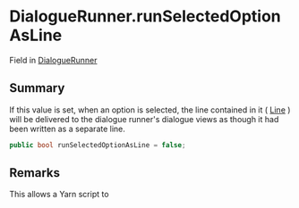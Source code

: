 # DialogueRunner.runSelectedOptionAsLine

Field in [DialogueRunner](/docs/api/csharp/yarn.unity.dialoguerunner.md)

## Summary


If this value is set, when an option is selected, the line contained
in it ( [Line](yarn.optionset.option.line.md) ) will be delivered to the
dialogue runner's dialogue views as though it had been written as a
separate line.


```csharp
public bool runSelectedOptionAsLine = false;
```

## Remarks


This allows a Yarn script to


